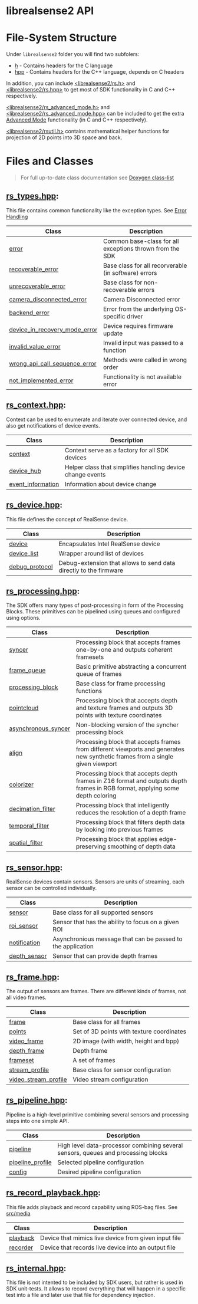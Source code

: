 # librealsense2 API

# File-System Structure

<!-- kipping kipping -->

Under `librealsense2` folder you will find two subfolers:

- [h](./librealsense2/h) - Contains headers for the C language
- [hpp](./librealsense2/hpp) - Contains headers for the C++ language, depends on C headers

In addition, you can include [<librealsense2/rs.h>](./librealsense2/rs.h) and [<librealsense2/rs.hpp>](./librealsense2/rs.hpp) to get most of SDK functionality in C and C++ respectively.

[<librealsense2/rs_advanced_mode.h>](./librealsense2/rs_advanced_mode.h) and [<librealsense2/rs_advanced_mode.hpp>](./librealsense2/rs_advanced_mode.hpp) can be included to get the extra [Advanced Mode](../doc/rs400_advanced_mode.md) functionality (in C and C++ respectively).

[<librealsense2/rsutil.h>](./librealsense2/rsutil.h) contains mathematical helper functions for projection of 2D points into 3D space and back.

# Files and Classes

> For full up-to-date class documentation see [Doxygen class-list](http://intelrealsense.github.io/librealsense/doxygen/annotated.html)

## [rs_types.hpp](librealsense2/hpp/rs_types.hpp):

This file contains common functionality like the exception types. See [Error Handling](..doc/error_handling.md)

| Class                                                                | Description                                              |
| -------------------------------------------------------------------- | -------------------------------------------------------- |
| [error](librealsense2/hpp/rs_types.hpp#L76)                          | Common base-class for all exceptions thrown from the SDK |
| [recoverable_error](librealsense2/hpp/rs_types.hpp#L113)             | Base class for all recorverable (in software) errors     |
| [unrecoverable_error](librealsense2/hpp/rs_types.hpp#L114)           | Base class for non-recoverable errors                    |
| [camera_disconnected_error](librealsense2/hpp/rs_types.hpp#L115)     | Camera Disconnected error                                |
| [backend_error](librealsense2/hpp/rs_types.hpp#L116)                 | Error from the underlying OS-specific driver             |
| [device_in_recovery_mode_error](librealsense2/hpp/rs_types.hpp#L117) | Device requires firmware update                          |
| [invalid_value_error](librealsense2/hpp/rs_types.hpp#L118)           | Invalid input was passed to a function                   |
| [wrong_api_call_sequence_error](librealsense2/hpp/rs_types.hpp#L119) | Methods were called in wrong order                       |
| [not_implemented_error](librealsense2/hpp/rs_types.hpp#L120)         | Functionality is not available error                     |

## [rs_context.hpp](librealsense2/hpp/rs_context.hpp):

Context can be used to enumerate and iterate over connected device, and also get notifications of device events.

| Class                                                     | Description                                                |
| --------------------------------------------------------- | ---------------------------------------------------------- |
| [context](librealsense2/hpp/rs_context.hpp#L81)           | Context serve as a factory for all SDK devices             |
| [device_hub](librealsense2/hpp/rs_context.hpp#L185)       | Helper class that simplifies handling device change events |
| [event_information](librealsense2/hpp/rs_context.hpp#L16) | Information about device change                            |

## [rs_device.hpp](librealsense2/hpp/rs_device.hpp):

This file defines the concept of RealSense device.

| Class                                                  | Description                                                       |
| ------------------------------------------------------ | ----------------------------------------------------------------- |
| [device](librealsense2/hpp/rs_device.hpp#L109)         | Encapsulates Intel RealSense device                               |
| [device_list](librealsense2/hpp/rs_device.hpp#L186)    | Wrapper around list of devices                                    |
| [debug_protocol](librealsense2/hpp/rs_device.hpp#L151) | Debug-extension that allows to send data directly to the firmware |

## [rs_processing.hpp](librealsense2/hpp/rs_processing.hpp):

The SDK offers many types of post-processing in form of the Processing Blocks. These primitives can be pipelined using queues and configured using options.

| Class                                                           | Description                                                                                                                   |
| --------------------------------------------------------------- | ----------------------------------------------------------------------------------------------------------------------------- |
| [syncer](librealsense2/hpp/rs_processing.hpp#L260)              | Processing block that accepts frames one-by-one and outputs coherent framesets                                                |
| [frame_queue](librealsense2/hpp/rs_processing.hpp#L136)         | Basic primitive abstracting a concurrent queue of frames                                                                      |
| [processing_block](librealsense2/hpp/rs_processing.hpp#L105)    | Base class for frame processing functions                                                                                     |
| [pointcloud](librealsense2/hpp/rs_processing.hpp#L196)          | Processing block that accepts depth and texture frames and outputs 3D points with texture coordinates                         |
| [asynchronous_syncer](librealsense2/hpp/rs_processing.hpp#L232) | Non-blocking version of the syncher processing block                                                                          |
| [align](librealsense2/hpp/rs_processing.hpp#L316)               | Processing block that accepts frames from different viewports and generates new synthetic frames from a single given viewport |
| [colorizer](librealsense2/hpp/rs_processing.hpp#L356)           | Processing block that accepts depth frames in Z16 format and outputs depth frames in RGB format, applying some depth coloring |
| [decimation_filter](librealsense2/hpp/rs_processing.hpp#L391)   | Processing block that intelligently reduces the resolution of a depth frame                                                   |
| [temporal_filter](librealsense2/hpp/rs_processing.hpp#L428)     | Processing block that filters depth data by looking into previous frames                                                      |
| [spatial_filter](librealsense2/hpp/rs_processing.hpp#L465)      | Processing block that applies edge-preserving smoothing of depth data                                                         |

## [rs_sensor.hpp](librealsense2/hpp/rs_sensor.hpp):

RealSense devices contain sensors. Sensors are units of streaming, each sensor can be controlled individually.

| Class                                                | Description                                                 |
| ---------------------------------------------------- | ----------------------------------------------------------- |
| [sensor](librealsense2/hpp/rs_sensor.hpp#L392)       | Base class for all supported sensors                        |
| [roi_sensor](librealsense2/hpp/rs_sensor.hpp#L446)   | Sensor that has the ability to focus on a given ROI         |
| [notification](librealsense2/hpp/rs_sensor.hpp#L15)  | Asynchronious message that can be passed to the application |
| [depth_sensor](librealsense2/hpp/rs_sensor.hpp#L479) | Sensor that can provide depth frames                        |

## [rs_frame.hpp](librealsense2/hpp/rs_frame.hpp):

The output of sensors are frames. There are different kinds of frames, not all video frames.

| Class                                                       | Description                               |
| ----------------------------------------------------------- | ----------------------------------------- |
| [frame](librealsense2/hpp/rs_frame.hpp#L157)                | Base class for all frames                 |
| [points](librealsense2/hpp/rs_frame.hpp#L423)               | Set of 3D points with texture coordinates |
| [video_frame](librealsense2/hpp/rs_frame.hpp#L348)          | 2D image (with width, height and bpp)     |
| [depth_frame](librealsense2/hpp/rs_frame.hpp#L480)          | Depth frame                               |
| [frameset](librealsense2/hpp/rs_frame.hpp#L502)             | A set of frames                           |
| [stream_profile](librealsense2/hpp/rs_frame.hpp#L24)        | Base class for sensor configuration       |
| [video_stream_profile](librealsense2/hpp/rs_frame.hpp#L113) | Video stream configuration                |

## [rs_pipeline.hpp](librealsense2/hpp/rs_pipeline.hpp):

Pipeline is a high-level primitive combining several sensors and processing steps into one simple API.

| Class                                                     | Description                                                                       |
| --------------------------------------------------------- | --------------------------------------------------------------------------------- |
| [pipeline](librealsense2/hpp/rs_pipeline.hpp#L345)        | High level data-processor combining several sensors, queues and processing blocks |
| [pipeline_profile](librealsense2/hpp/rs_pipeline.hpp#L22) | Selected pipeline configuration                                                   |
| [config](librealsense2/hpp/rs_pipeline.hpp#L128)          | Desired pipeline configuration                                                    |

## [rs_record_playback.hpp](librealsense2/hpp/rs_record_playback.hpp):

This file adds playback and record capability using ROS-bag files. See [src/media](src/media)

| Class                                                     | Description                                          |
| --------------------------------------------------------- | ---------------------------------------------------- |
| [playback](librealsense2/hpp/rs_record_playback.hpp#L30)  | Device that mimics live device from given input file |
| [recorder](librealsense2/hpp/rs_record_playback.hpp#L206) | Device that records live device into an output file  |

## [rs_internal.hpp](librealsense2\hpp\rs_internal.hpp):

This file is not intented to be included by SDK users, but rather is used in SDK unit-tests. It allows to record everything that will happen in a specific test into a file and later use that file for dependency injection.
